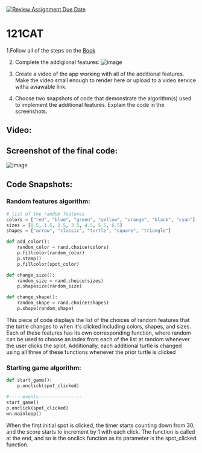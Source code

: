 [![Review Assignment Due Date](https://classroom.github.com/assets/deadline-readme-button-22041afd0340ce965d47ae6ef1cefeee28c7c493a6346c4f15d667ab976d596c.svg)](https://classroom.github.com/a/QKp42A0s)
# 121CAT

1.Follow all of the steps on the [Book](https://pltw.read.inkling.com/a/b/5310c007377c46e28d745961310f0c2e/p/93f2c351e3c34598b8b71bf2ebc40abe)

2. Complete the addigional features:
   ![image](https://github.com/user-attachments/assets/f99d7777-6fea-47e5-bf9a-fc452f835952)

3. Create a video of the app working with all of the additional features. Make the video small enough to render here or upload to a video service witha aviawable link.

4. Choose two snapshots of code that demonstrate the algorithm(s) used to implement the additional features. Explain the code in the screenshots.

## Video:


## Screenshot of the final code:
![image](https://github.com/user-attachments/assets/5c6f83da-2d30-4753-b597-69ddbe425fe1)


## Code Snapshots:

### Random features algorithm:
```python
# list of the random features
colors = ["red", "blue", "green", "yellow", "orange", "black", "cyan"]
sizes = [0.5, 1.5, 2.5, 3.5, 4.5, 5.5, 6.5]
shapes = ["arrow", "classic", "turtle", "square", "triangle"]

def add_color():
    random_color = rand.choice(colors)
    p.fillcolor(random_color)
    p.stamp()
    p.fillcolor(spot_color)

def change_size():
    random_size = rand.choice(sizes)
    p.shapesize(random_size)

def change_shape():
    random_shape = rand.choice(shapes)
    p.shape(random_shape)
```
This piece of code displays the list of the choices of random features that the turtle changes to when it's clicked including colors, shapes, and sizes. Each of these features has its own corresponding function, where random can be used to choose an index from each of the list at random whenever the user clicks the splot. Additionally, each additional turtle is changed using all three of these functions whenever the prior turtle is clicked

### Starting game algorithm:
```python
def start_game():
    p.onclick(spot_clicked)

#-----events----------------
start_game()
p.onclick(spot_clicked)
wn.mainloop()
```
When the first initial spot is clicked, the timer starts counting down from 30, and the score starts to increment by 1 with each click. The function is called at the end, and so is the onclick function as its parameter is the spot_clicked function.

